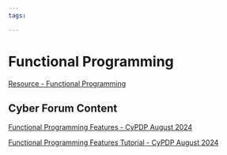 ```yaml
---
tags:

---
```

# Functional Programming

[Resource - Functional Programming](https://se-education.org/learningresources/contents/functionalProgramming/intro.html) 

## Cyber Forum Content

[Functional Programming Features - CyPDP August 2024](https://dewccorporate.sharepoint.com/sites/SoftwareEngineeringTeam/Shared%20Documents/Forms/AllItems.aspx?FolderCTID=0x012000121E1AA383E5C544BC06DE68DCD2E679&id=%2Fsites%2FSoftwareEngineeringTeam%2FShared%20Documents%2FPD%20Forums%2FFunctional%20Programming%20Features%20%2D%20August%202024&viewid=d3336e8c%2D13bb%2D4212%2D9cff%2Ddbde1a944302)

[Functional Programming Features Tutorial - CyPDP August 2024](https://github.com/dewcservices/CyPDP-Functional-Programming-Features/)
